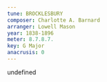 ```yaml
---
tune: BROCKLESBURY
composer: Charlotte A. Barnard
arranger: Lowell Mason
year: 1838-1896
meter: 8.7.8.7.
key: G Major
anacrusis: 0
---
```

undefined